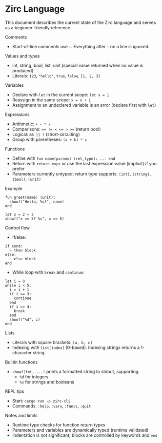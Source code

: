 # Zirc Language

This document describes the current state of the Zirc language and serves as a beginner-friendly reference.

Comments
- Start-of-line comments use `~`. Everything after `~` on a line is ignored.

Values and types
- int, string, bool, list, unit (special value returned when no value is produced)
- Literals: `123`, `"hello"`, `true`, `false`, `[1, 2, 3]`

Variables
- Declare with `let` in the current scope: `let x = 1`
- Reassign in the same scope: `x = x + 1`
- Assignment to an undeclared variable is an error (declare first with `let`)

Expressions
- Arithmetic: `+ - * /`
- Comparisons: `== != < <= > >=` (return bool)
- Logical: `&& || !` (short-circuiting)
- Group with parentheses: `(a + b) * c`

Functions
- Define with `fun name(params) (ret_type): ... end`
- Return with `return expr` or use the last expression value (implicit) if you prefer
- Parameters currently untyped; return type supports: `(int)`, `(string)`, `(bool)`, `(unit)`

Example
```text
fun greet(name) (unit):
  showf("Hello, %s!", name)
end

let x = 2 + 3
showf("x == 5? %s", x == 5)
```

Control flow
- If/else:
```text
if cond:
  ~ then block
else:
  ~ else block
end
```
- While loop with `break` and `continue`:
```text
let i = 0
while i < 5:
  i = i + 1
  if i == 3:
    continue
  end
  if i == 4:
    break
  end
  showf("%d", i)
end
```

Lists
- Literals with square brackets: `[a, b, c]`
- Indexing with `list[index]` (0-based). Indexing strings returns a 1-character string.

Builtin functions
- `showf(fmt, ...)` prints a formatted string to stdout, supporting:
  - `%d` for integers
  - `%s` for strings and booleans

REPL tips
- Start: `cargo run -p zirc-cli`
- Commands: `:help`, `:vars`, `:funcs`, `:quit`

Notes and limits
- Runtime type checks for function return types
- Parameters and variables are dynamically typed (runtime validated)
- Indentation is not significant; blocks are controlled by keywords and `end`

